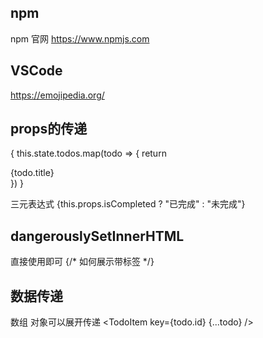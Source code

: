 
## npm
 npm 官网 
  https://www.npmjs.com

## VSCode
 https://emojipedia.org/

 ## props的传递

  {
    this.state.todos.map(todo => {
        return <div key={todo.id}>{todo.title}</div>
    })
  }

  三元表达式 
  {this.props.isCompleted ? "已完成" : "未完成"}


##  dangerouslySetInnerHTML
直接使用即可
  {/* 如何展示带标签 */}
  <div dangerouslySetInnerHTML={{__html:this.state.article}}></div>

## 数据传递
数组 对象可以展开传递
  <TodoItem 
    key={todo.id}
    {...todo}
  />


